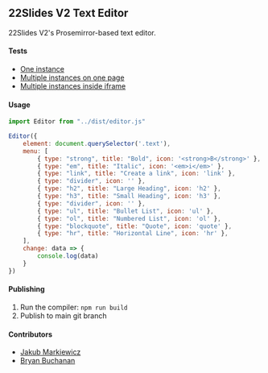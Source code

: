 ## 22Slides V2 Text Editor

22Slides V2's Prosemirror-based text editor.

#### Tests

- [One instance](https://22slides.github.io/v2-texteditor/test/index.html)
- [Multiple instances on one page](https://22slides.github.io/v2-texteditor/test/multiple.html)
- [Multiple instances inside iframe](https://22slides.github.io/v2-texteditor/test/frame.html)

#### Usage

```js
import Editor from "../dist/editor.js"

Editor({
    element: document.querySelector('.text'),
    menu: [
        { type: "strong", title: "Bold", icon: '<strong>B</strong>' },
        { type: "em", title: "Italic", icon: '<em>i</em>' },
        { type: "link", title: "Create a link", icon: 'link' },
        { type: "divider", icon: '' },
        { type: "h2", title: "Large Heading", icon: 'h2' },
        { type: "h3", title: "Small Heading", icon: 'h3' },
        { type: "divider", icon: '' },
        { type: "ul", title: "Bullet List", icon: 'ul' },
        { type: "ol", title: "Numbered List", icon: 'ol' },
        { type: "blockquote", title: "Quote", icon: 'quote' },
        { type: "hr", title: "Horizontal Line", icon: 'hr' },
    ],
    change: data => {
        console.log(data)
    }
})
```

#### Publishing

1. Run the compiler: `npm run build`
2. Publish to main git branch

#### Contributors

- [Jakub Markiewicz](https://github.com/JakubMarkiewicz)
- [Bryan Buchanan](https://github.com/bryanbuchanan)
